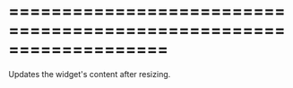 <!--**
/*-------------------------------------------
    Auto-generated file. Do not modify.
-------------------------------------------

**-->
===================================================================
===================================================================

<!--shortDescription-->
Updates the widget's content after resizing.
<!--/shortDescription-->

<!--fullDescription-->

<!--/fullDescription-->